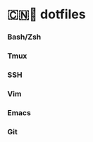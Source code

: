 :cn::fork_and_knife: dotfiles
=============================

### Bash/Zsh

### Tmux

### SSH

### Vim

### Emacs

### Git

